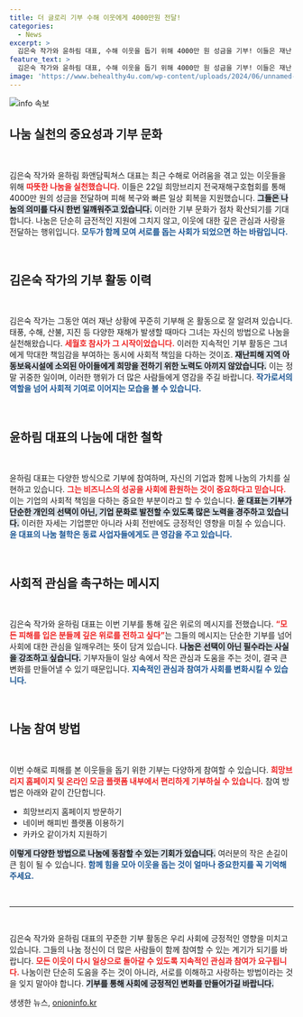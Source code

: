 ```yaml
---
title: 더 글로리 기부 수해 이웃에게 4000만원 전달!
categories:
  - News
excerpt: >
  김은숙 작가와 윤하림 대표, 수해 이웃을 돕기 위해 4000만 원 성금을 기부! 이들은 재난 시마다 나눔을 실천하며, 피해 이웃에게 따뜻한 위로의 손길을 전하고 있습니다. 당신도 함께 동참해보세요!
feature_text: >
  김은숙 작가와 윤하림 대표, 수해 이웃을 돕기 위해 4000만 원 성금을 기부! 이들은 재난 시마다 나눔을 실천하며, 피해 이웃에게 따뜻한 위로의 손길을 전하고 있습니다. 당신도 함께 동참해보세요!
image: 'https://www.behealthy4u.com/wp-content/uploads/2024/06/unnamed-file.png'
---
```


<p><img src="https://www.behealthy4u.com/wp-content/uploads/2024/06/unnamed-file.png" alt="info 속보" /></p>

<h2 data-ke-size="size26">나눔 실천의 중요성과 기부 문화</h2>

<p data-ke-size="size16">&nbsp;</p>

<p>김은숙 작가와 윤하림 화앤담픽쳐스 대표는 최근 수해로 어려움을 겪고 있는 이웃들을 위해 <b><span style="color: #ee2323;">따뜻한 나눔을 실천했습니다.</span></b> 이들은 22일 희망브리지 전국재해구호협회를 통해 4000만 원의 성금을 전달하며 피해 복구와 빠른 일상 회복을 지원했습니다. <b><span style="background-color: #21538527;">그들은 나눔의 의미를 다시 한번 일깨워주고 있습니다.</span></b> 이러한 기부 문화가 점차 확산되기를 기대합니다. 나눔은 단순히 금전적인 지원에 그치지 않고, 이웃에 대한 깊은 관심과 사랑을 전달하는 행위입니다. <b><span style="color: #1a5490;">모두가 함께 모여 서로를 돕는 사회가 되었으면 하는 바람입니다.</span></b></p>

<p data-ke-size="size16">&nbsp;</p>

<h2 data-ke-size="size26">김은숙 작가의 기부 활동 이력</h2>

<p data-ke-size="size16">&nbsp;</p>

<p>김은숙 작가는 그동안 여러 재난 상황에 꾸준히 기부해 온 활동으로 잘 알려져 있습니다. 태풍, 수해, 산불, 지진 등 다양한 재해가 발생할 때마다 그녀는 자신의 방법으로 나눔을 실천해왔습니다. <b><span style="color: #ee2323;">세월호 참사가 그 시작이었습니다.</span></b> 이러한 지속적인 기부 활동은 그녀에게 막대한 책임감을 부여하는 동시에 사회적 책임을 다하는 것이죠. <b><span style="background-color: #21538527;">재난피해 지역 아동보육시설에 소외된 아이들에게 희망을 전하기 위한 노력도 아끼지 않았습니다.</span></b> 이는 정말 귀중한 일이며, 이러한 행위가 더 많은 사람들에게 영감을 주길 바랍니다. <b><span style="color: #1a5490;">작가로서의 역할을 넘어 사회적 기여로 이어지는 모습을 볼 수 있습니다.</span></b></p>

<p data-ke-size="size16">&nbsp;</p>

<h2 data-ke-size="size26">윤하림 대표의 나눔에 대한 철학</h2>

<p data-ke-size="size16">&nbsp;</p>

<p>윤하림 대표는 다양한 방식으로 기부에 참여하며, 자신의 기업과 함께 나눔의 가치를 실현하고 있습니다. <b><span style="color: #ee2323;">그는 비즈니스의 성공을 사회에 환원하는 것이 중요하다고 믿습니다.</span></b> 이는 기업의 사회적 책임을 다하는 중요한 부분이라고 할 수 있습니다. <b><span style="background-color: #21538527;">윤 대표는 기부가 단순한 개인의 선택이 아닌, 기업 문화로 발전할 수 있도록 많은 노력을 경주하고 있습니다.</span></b> 이러한 자세는 기업뿐만 아니라 사회 전반에도 긍정적인 영향을 미칠 수 있습니다. <b><span style="color: #1a5490;">윤 대표의 나눔 철학은 동료 사업자들에게도 큰 영감을 주고 있습니다.</span></b></p>

<p data-ke-size="size16">&nbsp;</p>

<h2 data-ke-size="size26">사회적 관심을 촉구하는 메시지</h2>

<p data-ke-size="size16">&nbsp;</p>

<p>김은숙 작가와 윤하림 대표는 이번 기부를 통해 깊은 위로의 메시지를 전했습니다. <b><span style="color: #ee2323;">“모든 피해를 입은 분들께 깊은 위로를 전하고 싶다”</span></b>는 그들의 메시지는 단순한 기부를 넘어 사회에 대한 관심을 일깨우려는 뜻이 담겨 있습니다. <b><span style="background-color: #21538527;">나눔은 선택이 아닌 필수라는 사실을 강조하고 싶습니다.</span></b> 기부자들이 일상 속에서 작은 관심과 도움을 주는 것이, 결국 큰 변화를 만들어낼 수 있기 때문입니다. <b><span style="color: #1a5490;">지속적인 관심과 참여가 사회를 변화시킬 수 있습니다.</span></b></p>

<p data-ke-size="size16">&nbsp;</p>

<h2 data-ke-size="size26">나눔 참여 방법</h2>

<p data-ke-size="size16">&nbsp;</p>

<p>이번 수해로 피해를 본 이웃들을 돕기 위한 기부는 다양하게 참여할 수 있습니다. <b><span style="color: #ee2323;">희망브리지 홈페이지 및 온라인 모금 플랫폼 내부에서 편리하게 기부하실 수 있습니다.</span></b> 참여 방법은 아래와 같이 간단합니다.</p>

<ul>
  <li>희망브리지 홈페이지 방문하기</li>
  <li>네이버 해피빈 플랫폼 이용하기</li>
  <li>카카오 같이가치 지원하기</li>
</ul>

<p><b><span style="background-color: #21538527;">이렇게 다양한 방법으로 나눔에 동참할 수 있는 기회가 있습니다.</span></b> 여러분의 작은 손길이 큰 힘이 될 수 있습니다. <b><span style="color: #1a5490;">함께 힘을 모아 이웃을 돕는 것이 얼마나 중요한지를 꼭 기억해주세요.</span></b></p>

<p data-ke-size="size16">&nbsp;</p>

<hr/>

<p data-ke-size="size16">&nbsp;</p>

<p>김은숙 작가와 윤하림 대표의 꾸준한 기부 활동은 우리 사회에 긍정적인 영향을 미치고 있습니다. 그들의 나눔 정신이 더 많은 사람들이 함께 참여할 수 있는 계기가 되기를 바랍니다. <b><span style="color: #ee2323;">모든 이웃이 다시 일상으로 돌아갈 수 있도록 지속적인 관심과 참여가 요구됩니다.</span></b> 나눔이란 단순히 도움을 주는 것이 아니라, 서로를 이해하고 사랑하는 방법이라는 것을 잊지 말아야 합니다. <b><span style="background-color: #21538527;">기부를 통해 사회에 긍정적인 변화를 만들어가길 바랍니다.</span></b></p>
생생한 뉴스, <a href="https://onioninfo.kr" rel="dofollow">onioninfo.kr</a>


